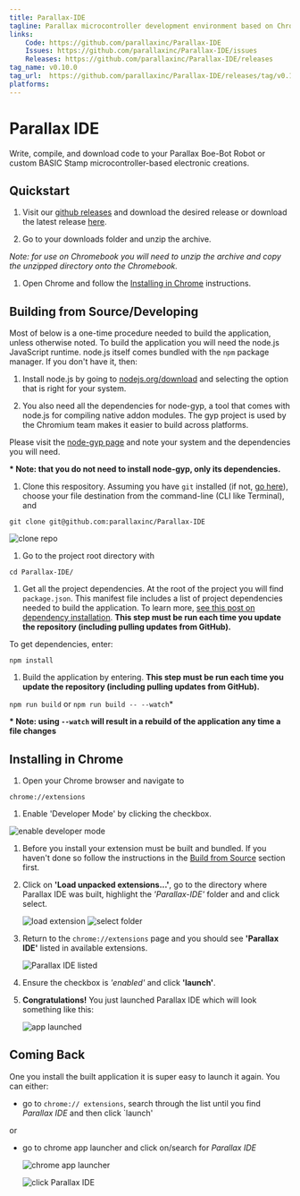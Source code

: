 ```yaml
---
title: Parallax-IDE
tagline: Parallax microcontroller development environment based on Chrome applications.
links:
    Code: https://github.com/parallaxinc/Parallax-IDE
    Issues: https://github.com/parallaxinc/Parallax-IDE/issues
    Releases: https://github.com/parallaxinc/Parallax-IDE/releases
tag_name: v0.10.0
tag_url:  https://github.com/parallaxinc/Parallax-IDE/releases/tag/v0.10.0
platforms:
---
```

# Parallax IDE
Write, compile, and download code to your Parallax Boe-Bot Robot or custom BASIC Stamp microcontroller-based electronic creations.

## Quickstart

1. Visit our [github releases](https://github.com/parallaxinc/Parallax-IDE/releases) and download the desired release or download the latest release [here](https://github.com/parallaxinc/Parallax-IDE/releases/latest).

1. Go to your downloads folder and unzip the archive.

  _*Note:* for use on Chromebook you will need to unzip the archive and copy the unzipped directory onto the Chromebook._

1. Open Chrome and follow the [Installing in Chrome](https://github.com/parallaxinc/Parallax-IDE#user-content-installing-in-chrome) instructions.

## Building from Source/Developing

Most of below is a one-time procedure needed to build the application, unless otherwise noted.  To build the application you will need the node.js JavaScript runtime.  node.js itself comes bundled with the `npm` package manager. If you don't have it, then:

1. Install node.js by going to [nodejs.org/download](https://nodejs.org/download/) and selecting the option that is right for your system.

1. You also need all the dependencies for node-gyp, a tool that comes with node.js for compiling native addon modules.  The gyp project is used by the Chromium team makes it easier to build across platforms.

  Please visit the [node-gyp page](https://github.com/TooTallNate/node-gyp#installation) and note your system and the dependencies you will need.

  __* Note: that you do not need to install node-gyp, only its dependencies.__

1. Clone this respository.  Assuming you have `git` installed (if not, [go here](http://git-scm.com/book/en/v2/Getting-Started-Installing-Git)), choose your file destination from the command-line (CLI like Terminal), and

  ` git clone git@github.com:parallaxinc/Parallax-IDE `

  ![clone repo](readme-images/clone-ParallaxIDE.png)

1. Go to the project root directory with

  ` cd Parallax-IDE/ `

1. Get all the project dependencies.  At the root of the project you will find `package.json`.  This manifest file includes a list of project dependencies needed to build the application. To learn more, [see this post on dependency installation](https://github.com/iceddev/getting-started/blob/master/environments/nodejs-and-npm.md#user-content-dependency-installation). __This step must be run each time you update the repository (including pulling updates from GitHub).__

  To get dependencies, enter:

  ` npm install `

1. Build the application by entering. __This step must be run each time you update the repository (including pulling updates from GitHub).__

  `npm run build` or `npm run build -- --watch`*

  __* Note: using `--watch` will result in a rebuild of the application any time a file changes__


## Installing in Chrome

1. Open your Chrome browser and navigate to

  ` chrome://extensions `

1. Enable 'Developer Mode' by clicking the checkbox.

  ![enable developer mode](readme-images/enable-developer-mode.png)

1. Before you install your extension must be built and bundled.  If you haven't done so follow the instructions in the [Build from Source](#user-content-build-from-source) section first.

1. Click on __'Load unpacked extensions...'__, go to the directory where Parallax IDE was built, highlight the *'Parallax-IDE'* folder and and click select.

	![load extension](readme-images/load-unpacked-extensions.png)
	![select folder](readme-images/select-extension-folder.png)

1. Return to the ` chrome://extensions ` page and you should see __'Parallax IDE'__ listed in available extensions.

	![Parallax IDE listed](readme-images/ParallaxIDE-listed.png)
1. Ensure the checkbox is *'enabled'* and click __'launch'__.
1. __Congratulations!__ You just launched Parallax IDE which will look something like this:

	![app launched](readme-images/ParallaxIDE-launched.png)


## Coming Back

One you install the built application it is super easy to launch it again.  You can either:

* go to ` chrome:// extensions `, search through the list until you find *Parallax IDE* and then click `launch'

or

* go to chrome app launcher and click on/search for *Parallax IDE*

  ![chrome app launcher](readme-images/chrome-app-launcher.png)

  ![click Parallax IDE](readme-images/search-chrome-app-launcher.png)


